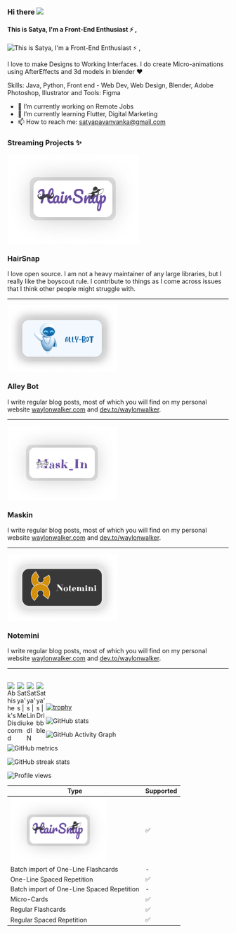 ### Hi there  <img src="https://media.giphy.com/media/hvRJCLFzcasrR4ia7z/giphy.gif" width="25px">
####  This is Satya, I'm a Front-End Enthusiast ⚡ ,
![ This is Satya, I'm a Front-End Enthusiast ⚡ ,](https://i.pinimg.com/originals/e4/26/70/e426702edf874b181aced1e2fa5c6cde.gif)

I love to make Designs to Working Interfaces. I do create Micro-animations using AfterEffects and 3d models in blender ♥

Skills: Java, Python, Front end - Web Dev, Web Design, Blender, Adobe Photoshop, Illustrator and Tools: Figma

- 🔭 I’m currently working on Remote Jobs 
- 🌱 I’m currently learning Flutter, Digital Marketing 
- 📫 How to reach me: satyapavanvanka@gmail.com 

 ### Streaming Projects ✨
 <p>
  <a href="https://hairsnap.pages.dev"><img width="300" align='center' src="https://raw.githubusercontent.com/its-me-satya/its-me-satya/main/Frame%201.png"></img></a>
  
</p>
 
### HairSnap

I love open source.  I am not a heavy maintainer of any large libraries, but I really like the boyscout rule.  I contribute to things as I come across issues that I think other people might struggle with.

 --- 



<p>
  <a href="https://alleybott.herokuapp.com"><img width="250" align='center' src="https://raw.githubusercontent.com/its-me-satya/its-me-satya/main/ally.png"></a>
</p>

### Alley Bot

I write regular blog posts, most of which you will find on my personal website [waylonwalker.com](https://waylonwalker.com) and [dev.to/waylonwalker](https://dev.to/waylonwalker).


 --- 
 <p>
  <a href="https://maskin.pages.dev"><img width="250" align='center' src="https://raw.githubusercontent.com/its-me-satya/its-me-satya/main/maskin.png"></a>
</p>

### Maskin

I write regular blog posts, most of which you will find on my personal website [waylonwalker.com](https://waylonwalker.com) and [dev.to/waylonwalker](https://dev.to/waylonwalker).


 --- 
 <p>
  <a href="https://notemini.netlify.app"><img width="250" align='center' src="https://raw.githubusercontent.com/its-me-satya/its-me-satya/main/Frame 4.png"></a>
</p>

### Notemini

I write regular blog posts, most of which you will find on my personal website [waylonwalker.com](https://waylonwalker.com) and [dev.to/waylonwalker](https://dev.to/waylonwalker).


 --- 
<br>
<a href="https://instagram.com/alphaagram">
  <img align="left" alt="Abhishek's Discord" width="22px" src="https://upload.wikimedia.org/wikipedia/commons/thumb/e/e7/Instagram_logo_2016.svg/1200px-Instagram_logo_2016.svg.png" />
</a>
<a href="https://medium.com/satyapavanvanka">
  <img align="left" alt="Satya's | Medium" width="22px" src="https://cdns.iconmonstr.com/wp-content/assets/preview/2018/240/iconmonstr-medium-1.png" />
</a>
<a href="https://www.linkedin.com/in/satya-pavan-vanka-a86657170/">
  <img align="left" alt="Satya's | LinkedIN" width="22px" src="https://raw.githubusercontent.com/peterthehan/peterthehan/master/assets/linkedin.svg" />
</a>
<a href="https://dribbble.com/satyapavanvanka">
  <img align="left" alt="Satya's | Dribbble" width="22px" src="https://seeklogo.com/images/D/dribbble-logo-143FF96D65-seeklogo.com.png" />
</a>


<br/>
                                                                          <br>

[![trophy](https://github-profile-trophy.vercel.app/?username=its-me-satya)](https://github.com/ryo-ma/github-profile-trophy)

![GitHub stats](https://github-readme-stats.vercel.app/api?username=its-me-satya&show_icons=true&count_private=true)  

![GitHub Activity Graph](https://activity-graph.herokuapp.com/graph?username=its-me-satya)  

![GitHub metrics](https://metrics.lecoq.io/its-me-satya)  

![GitHub streak stats](https://github-readme-streak-stats.herokuapp.com/?user=its-me-satya)  

![Profile views](https://gpvc.arturio.dev/its-me-satya)  

<script src="https://gist.github.com/tterb/1e12ddb9af04931e8e5ba634778b283c.js"></script>

| Type  | Supported |
| ------------- | ------------- |
| <img align="left" alt="Abhishek's Discord" width="220px" src="https://raw.githubusercontent.com/its-me-satya/its-me-satya/main/Frame%201.png" />  | ✅ |
| Batch import of One-Line Flashcards | - |
| One-Line Spaced Repetition  | ✅ |
| Batch import of One-Line Spaced Repetition | - |
| Micro-Cards | ✅ |
| Regular Flashcards | ✅ |
| Regular Spaced Repetition | ✅ |